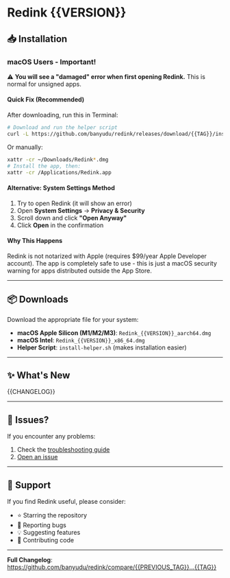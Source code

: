 # Redink {{VERSION}}

## 📥 Installation

### macOS Users - Important!

⚠️ **You will see a "damaged" error when first opening Redink.** This is normal for unsigned apps.

#### Quick Fix (Recommended)

After downloading, run this in Terminal:

```bash
# Download and run the helper script
curl -L https://github.com/banyudu/redink/releases/download/{{TAG}}/install-helper.sh | bash
```

Or manually:

```bash
xattr -cr ~/Downloads/Redink*.dmg
# Install the app, then:
xattr -cr /Applications/Redink.app
```

#### Alternative: System Settings Method

1. Try to open Redink (it will show an error)
2. Open **System Settings** → **Privacy & Security**
3. Scroll down and click **"Open Anyway"**
4. Click **Open** in the confirmation

#### Why This Happens

Redink is not notarized with Apple (requires $99/year Apple Developer account). The app is completely safe to use - this is just a macOS security warning for apps distributed outside the App Store.

---

## 📦 Downloads

Download the appropriate file for your system:

- **macOS Apple Silicon (M1/M2/M3)**: `Redink_{{VERSION}}_aarch64.dmg`
- **macOS Intel**: `Redink_{{VERSION}}_x86_64.dmg`
- **Helper Script**: `install-helper.sh` (makes installation easier)

---

## ✨ What's New

{{CHANGELOG}}

---

## 🐛 Issues?

If you encounter any problems:

1. Check the [troubleshooting guide](https://github.com/banyudu/redink#troubleshooting)
2. [Open an issue](https://github.com/banyudu/redink/issues/new)

---

## 🙏 Support

If you find Redink useful, please consider:
- ⭐ Starring the repository
- 🐛 Reporting bugs
- 💡 Suggesting features
- 🔧 Contributing code

---

**Full Changelog**: https://github.com/banyudu/redink/compare/{{PREVIOUS_TAG}}...{{TAG}}

